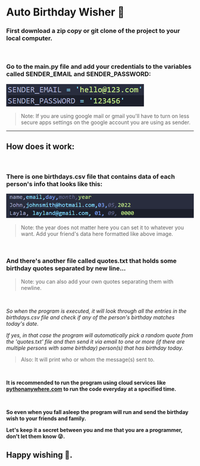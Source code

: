 # Auto Birthday Wisher 🎂

### First download a zip copy or git clone of the project to your local computer.

<br>

### Go to the main.py file and add your credentials to the variables called SENDER_EMAIL and SENDER_PASSWORD:

<img src="./img/birthday-wisher-2.png">

>Note: If you are using google mail or gmail you'll have to turn on less secure apps settings on the google account you are using as sender.

<hr>

## How does it work:

<br>

### There is one birthdays.csv file that contains data of each person's info that looks like this:

<img src='./img/birthday-wisher-1.png'>

>Note: the year does not matter here you can set it to whatever you want. Add your friend's data here formatted like above image.

<br>

### And there's another file called quotes.txt that holds some birthday quotes separated by new line...

>Note: you can also add your own quotes separating them with newline.

<br>

*So when the program is executed, it will look through all the entries in the birthdays.csv file and check if any of the person's birthday matches today's date.*

*If yes, in that case the program will automatically pick a random quote from the 'quotes.txt' file and then send it via email to one or more (if there are multiple persons with same birthday) person(s) that has birthday today.*

> Also: It will print who or whom the message(s) sent to.

<br>

**It is recommended to run the program using cloud services like <a href="https://pythonanywhere.com">pythonanywhere.com</a> to run the code everyday at a specified time.**

<br>

**So even when you fall asleep the program will run and send the birthday wish to your friends and family.**

**Let's keep it a secret between you and me that you are a programmer, don't let them know 😜.**

## Happy wishing 👋.